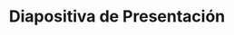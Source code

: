 ---
title: Diapositiva de Presentación
type: docs
weight: 20
url: /python-net/presentation-slide/
---